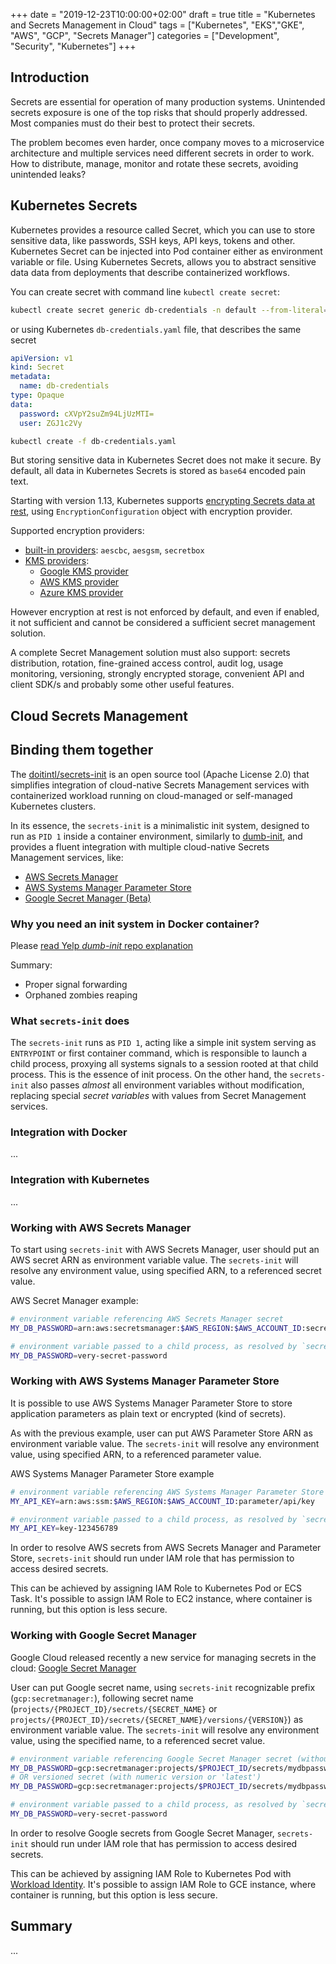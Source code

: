 +++
date = "2019-12-23T10:00:00+02:00"
draft = true
title = "Kubernetes and Secrets Management in Cloud"
tags = ["Kubernetes", "EKS","GKE", "AWS", "GCP", "Secrets Manager"]
categories = ["Development", "Security", "Kubernetes"]
+++

## Introduction

Secrets are essential for operation of many production systems. Unintended secrets exposure is one of the top risks that should properly addressed. Most companies must do their best to protect their secrets.

The problem becomes even harder, once company moves to a microservice architecture and multiple services need different secrets in order to work. How to distribute, manage, monitor and rotate these secrets, avoiding unintended leaks?

## Kubernetes Secrets

Kubernetes provides a resource called Secret, which you can use to store sensitive data, like passwords, SSH keys, API keys, tokens and other. Kubernetes Secret can be injected into Pod container either as environment variable or file. Using Kubernetes Secrets, allows you to abstract sensitive data data from deployments that describe containerized workflows.

You can create secret with command line `kubectl create secret`:

```sh
kubectl create secret generic db-credentials -n default --from-literal=user=dbuser --from-literal=password=quick.fox.5312
```

or using Kubernetes `db-credentials.yaml` file, that describes the same secret

```yaml
apiVersion: v1
kind: Secret
metadata:
  name: db-credentials
type: Opaque
data:
  password: cXVpY2suZm94LjUzMTI=
  user: ZGJ1c2Vy
```

```sh
kubectl create -f db-credentials.yaml
```

But storing sensitive data in Kubernetes Secret does not make it secure. By default, all data in Kubernetes Secrets is stored as `base64` encoded pain text.

Starting with version 1.13, Kubernetes supports [encrypting Secrets data at rest](https://kubernetes.io/docs/tasks/administer-cluster/encrypt-data/), using `EncryptionConfiguration` object with encryption provider.

Supported encryption providers:

- [built-in providers](https://kubernetes.io/docs/tasks/administer-cluster/encrypt-data/#providers): `aescbc`, `aesgsm`, `secretbox`
- [KMS providers](https://kubernetes.io/docs/tasks/administer-cluster/kms-provider/):
  - [Google KMS provider](https://cloud.google.com/kubernetes-engine/docs/how-to/encrypting-secrets)
  - [AWS KMS provider](https://github.com/kubernetes-sigs/aws-encryption-provider)
  - [Azure KMS provider](https://github.com/Azure/kubernetes-kms)

However encryption at rest is not enforced by default, and even if enabled, it not sufficient and cannot be considered a sufficient secret management solution.

A complete Secret Management solution must also support: secrets distribution, rotation, fine-grained access control, audit log, usage monitoring, versioning, strongly encrypted storage, convenient API and client SDK/s and probably some other useful features.

## Cloud Secrets Management

## Binding them together

The [doitintl/secrets-init](https://github.com/doitintl/secrets-init) is an open source tool (Apache License 2.0) that simplifies integration of cloud-native Secrets Management services with containerized workload running on cloud-managed or self-managed Kubernetes clusters.

In its essence, the `secrets-init` is a minimalistic init system, designed to run as `PID 1` inside a container environment, similarly to [dumb-init](https://github.com/Yelp/dumb-init), and provides a fluent integration with multiple cloud-native Secrets Management services, like:

- [AWS Secrets Manager](https://aws.amazon.com/secrets-manager/)
- [AWS Systems Manager Parameter Store](https://docs.aws.amazon.com/systems-manager/latest/userguide/systems-manager-parameter-store.html)
- [Google Secret Manager (Beta)](https://cloud.google.com/secret-manager/docs/)

### Why you need an init system in Docker container?

Please [read Yelp *dumb-init* repo explanation](https://github.com/Yelp/dumb-init/blob/v1.2.0/README.md#why-you-need-an-init-system)

Summary:

- Proper signal forwarding
- Orphaned zombies reaping

### What `secrets-init` does

The `secrets-init` runs as `PID 1`, acting like a simple init system serving as `ENTRYPOINT` or first container command, which is responsible to launch a child process, proxying all systems signals to a session rooted at that child process. This is the essence of init process. On the other hand, the `secrets-init` also passes _almost_ all environment variables without modification, replacing special _secret variables_ with values from Secret Management services.

### Integration with Docker

...


### Integration with Kubernetes

...

### Working with AWS Secrets Manager

To start using `secrets-init` with AWS Secrets Manager, user should put an AWS secret ARN as environment variable value. The `secrets-init` will resolve any environment value, using specified ARN, to a referenced secret value.

AWS Secret Manager example:

```sh
# environment variable referencing AWS Secrets Manager secret
MY_DB_PASSWORD=arn:aws:secretsmanager:$AWS_REGION:$AWS_ACCOUNT_ID:secret:mydbpassword-cdma3

# environment variable passed to a child process, as resolved by `secrets-init`
MY_DB_PASSWORD=very-secret-password
```

### Working with AWS Systems Manager Parameter Store

It is possible to use AWS Systems Manager Parameter Store to store application parameters as plain text or encrypted (kind of secrets).

As with the previous example, user can put AWS Parameter Store ARN as environment variable value. The `secrets-init` will resolve any environment value, using specified ARN, to a referenced parameter value.

AWS Systems Manager Parameter Store example

```sh
# environment variable referencing AWS Systems Manager Parameter Store secret
MY_API_KEY=arn:aws:ssm:$AWS_REGION:$AWS_ACCOUNT_ID:parameter/api/key

# environment variable passed to a child process, as resolved by `secrets-init`
MY_API_KEY=key-123456789
```

In order to resolve AWS secrets from AWS Secrets Manager and Parameter Store, `secrets-init` should run under IAM role that has permission to access desired secrets.

This can be achieved by assigning IAM Role to Kubernetes Pod or ECS Task. It's possible to assign IAM Role to EC2 instance, where container is running, but this option is less secure.

### Working with Google Secret Manager

Google Cloud released recently a new service for managing secrets in the cloud: [Google Secret Manager](https://cloud.google.com/secret-manager)

User can put Google secret name, using `secrets-init` recognizable prefix (`gcp:secretmanager:`), following secret name (`projects/{PROJECT_ID}/secrets/{SECRET_NAME}` or `projects/{PROJECT_ID}/secrets/{SECRET_NAME}/versions/{VERSION}`) as environment variable value. The `secrets-init` will resolve any environment value, using the specified name, to a referenced secret value.

```sh
# environment variable referencing Google Secret Manager secret (without version)
MY_DB_PASSWORD=gcp:secretmanager:projects/$PROJECT_ID/secrets/mydbpassword
# OR versioned secret (with numeric version or 'latest')
MY_DB_PASSWORD=gcp:secretmanager:projects/$PROJECT_ID/secrets/mydbpassword/versions/2

# environment variable passed to a child process, as resolved by `secrets-init`
MY_DB_PASSWORD=very-secret-password
```

In order to resolve Google secrets from Google Secret Manager, `secrets-init` should run under IAM role that has permission to access desired secrets.

This can be achieved by assigning IAM Role to Kubernetes Pod with [Workload Identity](https://cloud.google.com/kubernetes-engine/docs/how-to/workload-identity). It's possible to assign IAM Role to GCE instance, where container is running, but this option is less secure.

## Summary

...
